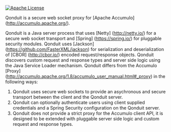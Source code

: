 [![Apache License][li]][ll]

Qonduit is a secure web socket proxy for [Apache Accumulo] (http://accumulo.apache.org/). 

Qonduit is a Java server process that uses [Netty] (http://netty.io/) for a secure web socket transport and [Spring] (https://spring.io/) for pluggable security modules. Qonduit uses [Jackson] (https://github.com/FasterXML/jackson) for serialization and deserialization of [CBOR] (http://cbor.io/) encoded request/response objects. Qonduit discovers custom request and response types and server side logic using the Java Service Loader mechanism. Qonduit differs from the Accumulo [Proxy] (http://accumulo.apache.org/1.8/accumulo_user_manual.html#_proxy) in the following ways:

1. Qonduit uses secure web sockets to provide an asychronous and secure transport between the client and the Qonduit server.
2. Qonduit can optionally authenticate users using client supplied credentials and a Spring Security configuration on the Qonduit server.
3. Qonduit does not provide a strict proxy for the Accumulo client API, it is designed to be extended with pluggable server side logic and custom request and response types.

[li]: http://img.shields.io/badge/license-ASL-blue.svg
[ll]: https://www.apache.org/licenses/LICENSE-2.0
